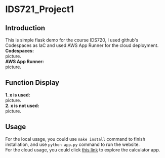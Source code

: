 # IDS721_Project1
## Introduction
This is simple flask demo for the course IDS720, I used github's Codespaces as IaC and used AWS App Runner for the cloud deployment.  
**Codespaces:**  
picture.  
**AWS App Runner:**  
picture.  
## Function Display
**1. x is used:**  
picture.  
**2. x is not used:**  
picture.  
## Usage
For the local usage, you could use ``make install`` command to finish installation, and use ``python app.py`` command to run the website.  
For the cloud usage, you could click [this link](URL) to explore the calculator app.
